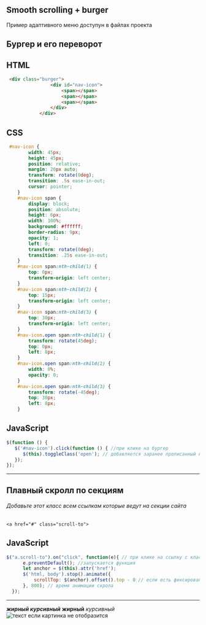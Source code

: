 ## Smooth scrolling + burger

Пример адаптивного меню доступун в файлах проекта

## Бургер и его переворот
## HTML
```  HTML
 <div class="burger">
                <div id="nav-icon">
                    <span></span>
                    <span></span>
                    <span></span>
                </div>
            </div>
```
## CSS
``` CSS
 #nav-icon {
        width: 45px;
        height: 45px;
        position: relative;
        margin: 20px auto;
        transform: rotate(0deg);
        transition: .5s ease-in-out;
        cursor: pointer;
    }
    #nav-icon span {
        display: block;
        position: absolute;
        height: 6px;
        width: 100%;
        background: #ffffff;
        border-radius: 9px;
        opacity: 1;
        left: 0;
        transform: rotate(0deg);
        transition: .25s ease-in-out;
    }
    #nav-icon span:nth-child(1) {
        top: 0px;
        transform-origin: left center;
    }
    #nav-icon span:nth-child(2) {
        top: 15px;
        transform-origin: left center;
    }
    #nav-icon span:nth-child(3) {
        top: 30px;
        transform-origin: left center;
    }
    #nav-icon.open span:nth-child(1) {
        transform: rotate(45deg);
        top: 0px;
        left: 8px;
    }
    #nav-icon.open span:nth-child(2) {
        width: 0%;
        opacity: 0;
    }
    #nav-icon.open span:nth-child(3) {
        transform: rotate(-45deg);
        top: 30px;
        left: 8px;
    }
```
## JavaScript
``` JavaScript
$(function () {
   $('#nav-icon').click(function () { //при клике на бургер
      $(this).toggleClass('open'); // добавляется заранее прописанный класс
   });
});
```

---
## Плавный скролл по секциям
###### Добавьте этот класс всем ссылкам которые ведут на секции сайта
```
<a href="#" class="scroll-to">
```

## JavaScript
```  JavaScript
$("a.scroll-to").on("click", function(e){ // при клике на ссылку с классом "scroll-to" 
      e.preventDefault(); //запускается функция
      let anchor = $(this).attr('href');
      $('html, body').stop().animate({
          scrollTop: $(anchor).offset().top - 0 // если есть фиксированная шапка заменить 0 на ее размер
      }, 800); // время анимации скрола
  });
```
---


___жирный курсивный___
__жирный__
_курсивный_
![текст если картинка не отобразится](путь)
